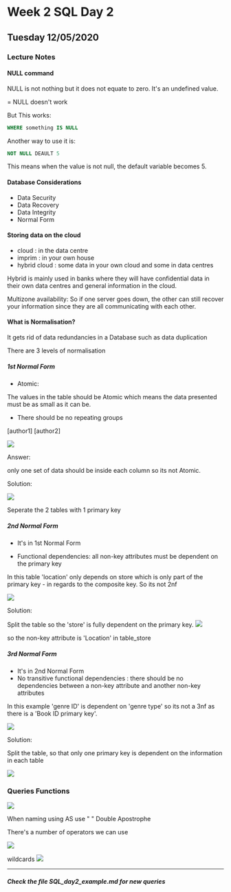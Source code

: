 # Week 2  SQL Day 2
## Tuesday 12/05/2020
### Lecture Notes


#### NULL command

NULL is not nothing but it does not equate to zero. It's an undefined value.

= NULL doesn't work

But This works:

``` SQL
WHERE something IS NULL
```
Another way to use it is:

``` SQL
NOT NULL DEAULT 5
```
This means when the value is not null, the default variable becomes 5.

#### Database Considerations
- Data Security
- Data Recovery
- Data Integrity
- Normal Form

#### Storing data on the cloud
- cloud : in the data centre
- imprim : in your own house
- hybrid cloud : some data in your own cloud and some in data centres

Hybrid is mainly used in banks where they will have confidential data in their own data centres and general information in the cloud.

Multizone availability: So if one server goes down, the other can still recover your information since they are all communicating with each other.

#### What is Normalisation?


It gets rid of data redundancies in a Database such as data duplication


There are 3 levels of normalisation

##### 1st Normal Form


- Atomic:

The values in the table should be Atomic which means the data presented must be as small as it can be.

- There should be no repeating groups

[author1] [author2]

![](assets/SQL_day2-b2de1785.PNG)

Answer:

only one set of data should be inside each column so its not Atomic.

Solution:

![](assets/SQL_day2-eebe38a1.PNG)

Seperate the 2 tables with 1 primary key

##### 2nd Normal Form

- It's in 1st Normal Form


- Functional dependencies: all non-key attributes must be dependent on the primary key

In this table 'location' only depends on store which is only part of the primary key - in regards to the composite key. So its not 2nf

![](assets/SQL_day2-45f5e101.PNG)

Solution:

Split the table so the 'store' is fully dependent on the primary key.
![](assets/SQL_day2-ff5e3674.PNG)

so the non-key attribute is 'Location' in table_store

##### 3rd Normal Form

- It's in 2nd Normal Form
- No transitive functional dependencies : there should be no dependencies between a non-key attribute and another non-key attributes

In this example 'genre ID' is dependent on 'genre type' so its not a 3nf as there is a 'Book ID primary key'.

![](assets/SQL_day2-107bdedf.PNG)

Solution:

Split the table, so that only one primary key is dependent on the information in each table  


![](assets/SQL_day2-7f7b1694.PNG)



### Queries Functions


![](assets/SQL_day2-f63ca6ea.PNG)

When naming using AS use " " Double Apostrophe

There's a number of operators we can use

![](assets/SQL_day2-fc5b00d1.PNG)

wildcards
![](assets/SQL_day2-979c8a7f.PNG)



-------------------------------------------------------------

##### Check the file SQL_day2_example.md for new queries
####
####
